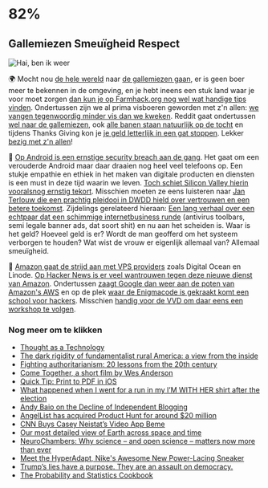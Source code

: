 # 82% 

## Gallemiezen Smeuïgheid Respect

![Hai, ben ik weer](https://media.giphy.com/media/ikXcqqlSNH2Mw/giphy.gif)

🌍 Mocht nou [de hele wereld](https://www.washingtonpost.com/news/energy-environment/wp/2016/11/30/the-ground-beneath-our-feet-is-poised-to-make-global-warming-much-worse-scientists-find/) naar [de gallemiezen gaan](https://deardesignstudent.com/how-to-fight-fascism-dabdfeab1830#.mldmm5n6q), er is geen boer meer te bekennen in de omgeving, en je hebt ineens een stuk land waar je voor moet zorgen [dan kun je op Farmhack.org nog wel wat handige tips vinden](http://farmhack.org/tools). Ondertussen zijn we al prima visboeren geworden met z'n allen: [we vangen tegenwoordig minder vis dan we kweken](https://twitter.com/BenedictEvans/status/802410583190474752). Reddit gaat ondertussen [wel naar de gallemiezen](http://gizmodo.com/reddit-is-tearing-itself-apart-1789406294), ook [alle banen staan natuurlijk op de tocht](https://aeon.co/essays/what-if-jobs-are-not-the-solution-but-the-problem) en tijdens Thanks Giving kon je [je geld letterlijk in een gat stoppen](https://holidayhole.com). Lekker [bezig met z'n allen](https://www.theguardian.com/commentisfree/2016/dec/01/stephen-hawking-dangerous-time-planet-inequality?CMP=share_btn_tw)!

🌳 [Op Android is een ernstige security breach aan de gang](http://blog.checkpoint.com/2016/11/30/1-million-google-accounts-breached-gooligan/). Het gaat om een verouderde Android maar daar draaien nog heel veel telefoons op. Een stukje empathie en ethiek in het maken van digitale producten en diensten is een must in deze tijd waarin we leven. [Toch schiet Silicon Valley hierin vooralsnog ernstig tekort](http://www.newyorker.com/business/currency/silicon-valley-has-an-empathy-vacuum). Misschien moeten ze eens luisteren naar [Jan Terlouw die een prachtig pleidooi in DWDD hield over vertrouwen en een betere toekomst](http://dewerelddraaitdoor.vara.nl/media/367395). Zijdelings gerelateerd hieraan: [Een lang verhaal over een echtpaar dat een schimmige internetbusiness runde](http://www.nytimes.com/2016/11/30/magazine/how-to-hide-400-million.html) (antivirus toolbars, semi legale banner ads, dat soort shit) en nu aan het scheiden is. Waar is het geld? Hoeveel geld is er? Wordt de man geofferd om het systeem verborgen te houden? Wat wist de vrouw er eigenlijk allemaal van? Allemaal smeuïgheid.

🍿 [Amazon gaat de strijd aan met VPS providers](https://aws.amazon.com/blogs/aws/amazon-lightsail-the-power-of-aws-the-simplicity-of-a-vps/) zoals Digital Ocean en Linode. [Op Hacker News is er veel wantrouwen tegen deze nieuwe dienst van Amazon](https://news.ycombinator.com/item?id=13072155). Ondertussen [zaagt Google dan weer aan de poten van Amazon's AWS](https://stratechery.com/2016/how-google-cloud-platform-is-challenging-aws/) en op de plek [waar de Enigmacode is gekraakt komt een school voor hackers](http://europe.newsweek.com/bletchley-park-become-hacking-school-525004?rm=eu). Misschien [handig voor de VVD om daar eens een workshop te volgen](https://twitter.com/AlexanderNL/status/804069846631796740).

### Nog meer om te klikken

- [Thought as a Technology](http://cognitivemedium.com/tat/index.html)
- [The dark rigidity of fundamentalist rural America: a view from the inside](http://www.rawstory.com/2016/11/the-dark-rigidity-of-fundamentalist-rural-america-a-view-from-the-inside/)
- [Fighting authoritarianism: 20 lessons from the 20th century](http://kottke.org/16/11/fighting-authoritarianism-20-lessons-from-the-20th-century)
- [Come Together, a short film by Wes Anderson](http://kottke.org/16/11/come-together-a-short-film-by-wes-anderson)
- [ Quick Tip: Print to PDF in iOS](https://sixcolors.com/post/2016/11/quick-tip-print-to-pdf-in-ios/)
- [What happened when I went for a run in my I’M WITH HER shirt after the election](https://medium.com/@fitlizzy/what-happened-when-i-went-for-a-run-in-my-im-with-her-shirt-after-the-election-51a03fcd690d#.w67soamsu)
- [Andy Baio on the Decline of Independent Blogging](http://daringfireball.net/linked/2016/11/29/baio)
- [AngelList has acquired Product Hunt for around $20 million](http://www.recode.net/2016/12/1/13802154/angellist-product-hunt-acquisition)
- [CNN Buys Casey Neistat’s Video App Beme](http://www.wsj.com/articles/cnn-buys-casey-neistats-video-app-beme-1480353128)
- [Our most detailed view of Earth across space and time](https://blog.google/products/earth/our-most-detailed-view-earth-across-space-and-time/)
- [NeuroChambers: Why science &#8211; and open science &#8211; matters now more than ever](http://neurochambers.blogspot.co.uk/2016/11/why-science-and-open-science-matters.html)
- [Meet the HyperAdapt, Nike's Awesome New Power-Lacing Sneaker](https://m.youtube.com/watch?v=1xcxn7pOYCg&feature=youtu.be)
- [Trump’s lies have a purpose. They are an assault on democracy.](https://thinkprogress.org/when-everything-is-a-lie-power-is-the-only-truth-1e641751d150#.2jlt03co6)
- [The Probability and Statistics Cookbook](http://statistics.zone/)
